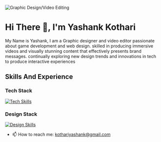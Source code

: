 ![Graphic Design/Video Editing](https://github.com/yashankkothari/yashankkothari/blob/main/Yashank.png)

# Hi There 👋, I'm Yashank Kothari
My Name is Yashank, I am a Graphic designer and video editor passionate about game development and web design. skilled in producing immersive videos and visually stunning content that effectively presents brand messages. continually exploring new design trends and innovations in tech to produce interactive experiences

## Skills And Experience

### Tech Stack
[![Tech Skills](https://skillicons.dev/icons?i=c,cpp,py,java,css,js,linux,nextjs,nodejs,react,github,docker,idea)](https://skillicons.dev)

### Design Stack
[![Design Skills](https://skillicons.dev/icons?i=ae,pr,ps,figma,ai,blender)](https://skillicons.dev)

- 📫 How to reach me: kothariyashank@gmail.com 

